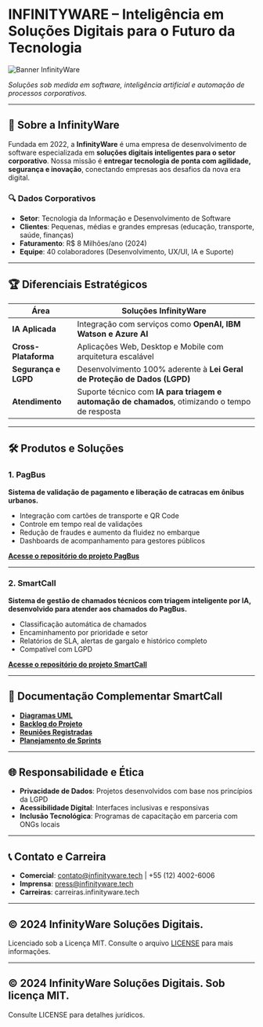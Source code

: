 # **INFINITYWARE – Inteligência em Soluções Digitais para o Futuro da Tecnologia**  
![Banner InfinityWare](https://github.com/pimIIIunip/img/blob/main/banner.png)

*Soluções sob medida em software, inteligência artificial e automação de processos corporativos.*

---

## **📌 Sobre a InfinityWare**  
Fundada em 2022, a **InfinityWare** é uma empresa de desenvolvimento de software especializada em **soluções digitais inteligentes para o setor corporativo**. Nossa missão é **entregar tecnologia de ponta com agilidade, segurança e inovação**, conectando empresas aos desafios da nova era digital.

### **🔍 Dados Corporativos**  
- **Setor**: Tecnologia da Informação e Desenvolvimento de Software  
- **Clientes**: Pequenas, médias e grandes empresas (educação, transporte, saúde, finanças)  
- **Faturamento**: R$ 8 Milhões/ano (2024)  
- **Equipe**: 40 colaboradores (Desenvolvimento, UX/UI, IA e Suporte)

---

## **🏆 Diferenciais Estratégicos**

| **Área**               | **Soluções InfinityWare**                                                                       |
|------------------------|-------------------------------------------------------------------------------------------------|
| **IA Aplicada**        | Integração com serviços como **OpenAI, IBM Watson e Azure AI**                                  |
| **Cross-Plataforma**   | Aplicações Web, Desktop e Mobile com arquitetura escalável                                      |
| **Segurança e LGPD**   | Desenvolvimento 100% aderente à **Lei Geral de Proteção de Dados (LGPD)**                       |
| **Atendimento**        | Suporte técnico com **IA para triagem e automação de chamados**, otimizando o tempo de resposta |

---

## **🛠️ Produtos e Soluções**

### **1. PagBus**  
**Sistema de validação de pagamento e liberação de catracas em ônibus urbanos.**  
- Integração com cartões de transporte e QR Code  
- Controle em tempo real de validações  
- Redução de fraudes e aumento da fluidez no embarque  
- Dashboards de acompanhamento para gestores públicos

**[Acesse o repositório do projeto PagBus](https://github.com/pimIIIunip/PagBus)**

---

### **2. SmartCall**  
**Sistema de gestão de chamados técnicos com triagem inteligente por IA, desenvolvido para atender aos chamados do PagBus.**  
- Classificação automática de chamados  
- Encaminhamento por prioridade e setor  
- Relatórios de SLA, alertas de gargalo e histórico completo  
- Compatível com LGPD

**[Acesse o repositório do projeto SmartCall](https://github.com/pimIIIunip/SmartCall-Pim-)**

---

## **📂 Documentação Complementar SmartCall**

- **[Diagramas UML](https://github.com/pimIIIunip/pim/tree/main/diagramas)**  
- **[Backlog do Projeto](https://github.com/pimIIIunip/pim/blob/main/BackLog.md)**  
- **[Reuniões Registradas](https://github.com/pimIIIunip/pim/blob/main/Meeting.md)**  
- **[Planejamento de Sprints](https://github.com/pimIIIunip/pim/blob/main/Sprint.md)**

---

## **🌐 Responsabilidade e Ética**  
- **Privacidade de Dados**: Projetos desenvolvidos com base nos princípios da LGPD  
- **Acessibilidade Digital**: Interfaces inclusivas e responsivas  
- **Inclusão Tecnológica**: Programas de capacitação em parceria com ONGs locais

---

## **📞 Contato e Carreira**

- **Comercial**: contato@infinityware.tech | +55 (12) 4002-6006  
- **Imprensa**: press@infinityware.tech  
- **Carreiras**: carreiras.infinityware.tech

---

## © 2024 InfinityWare Soluções Digitais.  
Licenciado sob a Licença MIT. Consulte o arquivo [LICENSE](./LICENSE) para mais informações.






---
## © 2024 InfinityWare Soluções Digitais. Sob licença MIT.  
Consulte LICENSE para detalhes jurídicos.
